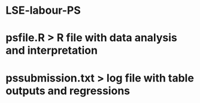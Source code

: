 # LSE-labour-PS 
# psfile.R > R file with data analysis and interpretation
# pssubmission.txt > log file with table outputs and regressions
